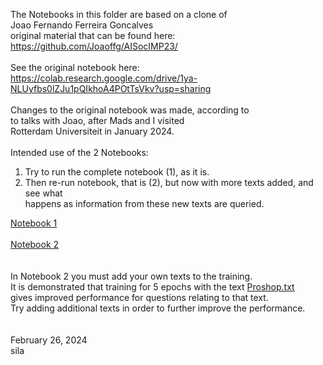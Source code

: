 The Notebooks in this folder are based on a clone of<br>
Joao Fernando Ferreira Goncalves<br>
original material that can be found here:<br>
https://github.com/Joaoffg/AISocIMP23/<br>
<br>
See the original notebook here:<br>
https://colab.research.google.com/drive/1ya-NLUyfbs0lZJu1pQIkhoA4POtTsVkv?usp=sharing<br>
<br>
Changes to the original notebook was made, according to<br>
to talks with Joao, after Mads and I visited<br>
Rotterdam Universiteit in January 2024.<br>
<br>
Intended use of the 2 Notebooks:<br>
<ol>
  <li>Try to run the complete notebook (1), as it is.</li>
  <li>Then re-run notebook, that is (2), but now with more texts added, and see what<br>
  happens as information from these new texts are queried.</li>
</ol>
<a href="Transformers_train_your_own_language_model_01.ipynb">Notebook 1</a><br>
<br>
<a href="Transformers_train_your_own_language_model_02.ipynb">Notebook 2</a><br>
<br>
<br>In Notebook 2 you must add your own texts to the training.<br>
It is demonstrated that training for 5 epochs with the text <a href="Proshop.txt">Proshop.txt</a><br>
gives improved performance for questions relating to that text.<br>
Try adding additional texts in order to further improve the performance.<br>
<br>
<br>
February 26, 2024<br>
sila<br>
